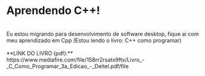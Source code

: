 # Aprendendo C++! 
<br>
Eu estou migrando para desenvolvimento de software desktop, fique ai com meu aprendizado em Cpp 
(Estou lendo o livro: C++ como programar)
<br><br>
**LINK DO LIVRO (pdf):** https://www.mediafire.com/file/158rr2rsatx9ftx/Livro_-_C_Como_Programar_3a_Edicao_-_Deitel.pdf/file

